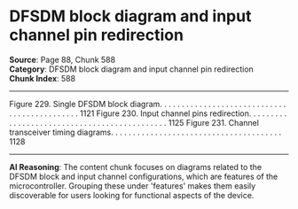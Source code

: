 # DFSDM block diagram and input channel pin redirection

**Source**: Page 88, Chunk 588  
**Category**: DFSDM block diagram and input channel pin redirection  
**Chunk Index**: 588

---

Figure 229. Single DFSDM block diagram. . . . . . . . . . . . . . . . . . . . . . . . . . . . . . . . . . . . . . . . . . . . . 1121
Figure 230. Input channel pins redirection. . . . . . . . . . . . . . . . . . . . . . . . . . . . . . . . . . . . . . . . . . . . . 1125
Figure 231. Channel transceiver timing diagrams. . . . . . . . . . . . . . . . . . . . . . . . . . . . . . . . . . . . . . . 1128

---

**AI Reasoning**: The content chunk focuses on diagrams related to the DFSDM block and input channel configurations, which are features of the microcontroller. Grouping these under 'features' makes them easily discoverable for users looking for functional aspects of the device.
